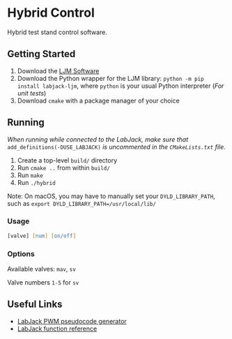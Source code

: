 # Hybrid Control
Hybrid test stand control software.

## Getting Started
1. Download the [LJM Software](https://labjack.com/pages/support?doc=%2Fsoftware-driver%2Finstaller-downloads%2Fljm-software-installers-t4-t7-digit%2F)
2. Download the Python wrapper for the LJM library: `python -m pip install labjack-ljm`, where `python` is your usual Python interpreter (*For unit tests*)
3. Download ```cmake``` with a package manager of your choice


## Running
*When running while connected to the LabJack, make sure that* ```add_definitions(-DUSE_LABJACK)``` *is uncommented in the ```CMakeLists.txt``` file.*
1. Create a top-level ```build/``` directory
2. Run ```cmake ..``` from within ```build/```
3. Run ```make```
4. Run ```./hybrid```

Note: On macOS, you may have to manually set your ```DYLD_LIBRARY_PATH```, such as ```export DYLD_LIBRARY_PATH=/usr/local/lib/```
   
### Usage
```zsh
[valve] [num] [on/off]
```
### Options
Available valves: `mav`, `sv`

Valve numbers `1-5` for `sv`

## Useful Links
- [LabJack PWM pseudocode generator](https://labjack.com/pages/support/?doc=%2Fdatasheets%2Ft-series-datasheet%2F1322-pwm-out-t-series-datasheet%2F)
- [LabJack function reference](https://labjack.com/pages/support/?doc=/software-driver/ljm-users-guide/function-reference/)
